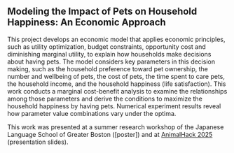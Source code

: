 ## Modeling the Impact of Pets on Household Happiness: An Economic Approach

This project develops an economic model that applies economic principles, such as utility optimization, budget constraints, opportunity cost and diminishing marginal utility, to explain how households make decisions about having pets. The model considers key parameters in this decision making, such as the household preference toward pet ownership, the number and wellbeing of pets, the cost of pets, the time spent to care pets, the household income, and the household happiness (life satisfaction). This work conducts a marginal cost-benefit analysis to examine the relationships among those parameters and derive the conditions to maximize the household happiness by having pets. Numerical experiment results reveal how parameter value combinations vary under the optima. 

This work was presented at a summer research workshop of the Japanese Language School of Greater Boston ([poster]) and at [AnimalHack 2025](https://animalhack2025.devpost.com/) (presentation slides). 
